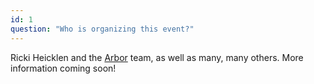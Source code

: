 ```yaml
---
id: 1
question: "Who is organizing this event?"
---
```


Ricki Heicklen and the <a href="/arbor">Arbor</a> team, as well as many, many others. More information coming soon!